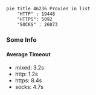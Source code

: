 
```mermaid
pie title 46236 Proxies in list
    "HTTP" : 19448
    "HTTPS": 5092
    "SOCKS" : 26073
```

### Some Info
#### Average Timeout

- mixed: 3.2s
- http: 1.2s
- https: 8.4s
- socks: 4.7s